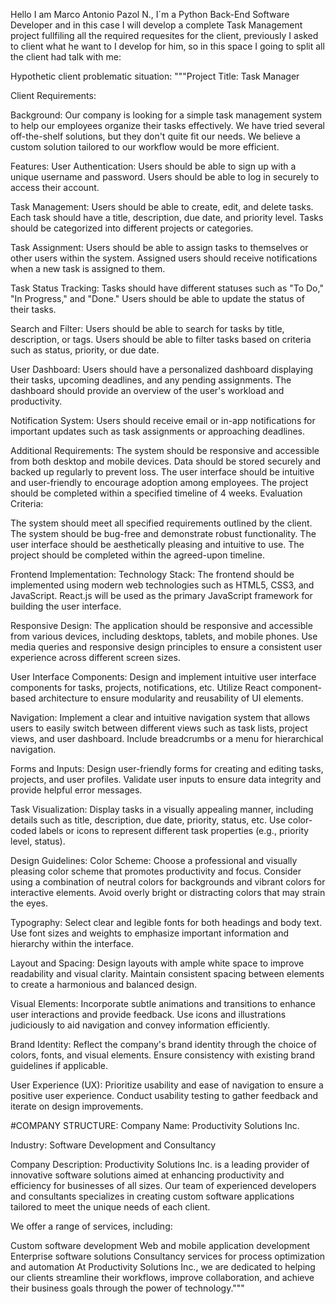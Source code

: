 Hello I am Marco Antonio Pazol N., I´m a Python Back-End Software Developer and in this case I will develop a complete Task Management project fullfiling all the required requesites for the client, previously I asked to client what he want to I develop for him, so in this space I going to split all the client had talk with me:

Hypothetic client problematic situation:
"""Project Title: Task Manager

Client Requirements:

Background:
Our company is looking for a simple task management system to help our employees organize their tasks effectively. We have tried several off-the-shelf solutions, but they don't quite fit our needs. We believe a custom solution tailored to our workflow would be more efficient.

Features:
User Authentication:
Users should be able to sign up with a unique username and password.
Users should be able to log in securely to access their account.

Task Management:
Users should be able to create, edit, and delete tasks.
Each task should have a title, description, due date, and priority level.
Tasks should be categorized into different projects or categories.

Task Assignment:
Users should be able to assign tasks to themselves or other users within the system.
Assigned users should receive notifications when a new task is assigned to them.

Task Status Tracking:
Tasks should have different statuses such as "To Do," "In Progress," and "Done."
Users should be able to update the status of their tasks.

Search and Filter:
Users should be able to search for tasks by title, description, or tags.
Users should be able to filter tasks based on criteria such as status, priority, or due date.

User Dashboard:
Users should have a personalized dashboard displaying their tasks, upcoming deadlines, and any pending assignments.
The dashboard should provide an overview of the user's workload and productivity.

Notification System:
Users should receive email or in-app notifications for important updates such as task assignments or approaching deadlines.

Additional Requirements:
The system should be responsive and accessible from both desktop and mobile devices.
Data should be stored securely and backed up regularly to prevent loss.
The user interface should be intuitive and user-friendly to encourage adoption among employees.
The project should be completed within a specified timeline of 4 weeks.
Evaluation Criteria:

The system should meet all specified requirements outlined by the client.
The system should be bug-free and demonstrate robust functionality.
The user interface should be aesthetically pleasing and intuitive to use.
The project should be completed within the agreed-upon timeline.


Frontend Implementation:
Technology Stack:
The frontend should be implemented using modern web technologies such as HTML5, CSS3, and JavaScript.
React.js will be used as the primary JavaScript framework for building the user interface.

Responsive Design:
The application should be responsive and accessible from various devices, including desktops, tablets, and mobile phones.
Use media queries and responsive design principles to ensure a consistent user experience across different screen sizes.

User Interface Components:
Design and implement intuitive user interface components for tasks, projects, notifications, etc.
Utilize React component-based architecture to ensure modularity and reusability of UI elements.

Navigation:
Implement a clear and intuitive navigation system that allows users to easily switch between different views such as task lists, project views, and user dashboard.
Include breadcrumbs or a menu for hierarchical navigation.

Forms and Inputs:
Design user-friendly forms for creating and editing tasks, projects, and user profiles.
Validate user inputs to ensure data integrity and provide helpful error messages.

Task Visualization:
Display tasks in a visually appealing manner, including details such as title, description, due date, priority, status, etc.
Use color-coded labels or icons to represent different task properties (e.g., priority level, status).


Design Guidelines:
Color Scheme:
Choose a professional and visually pleasing color scheme that promotes productivity and focus.
Consider using a combination of neutral colors for backgrounds and vibrant colors for interactive elements.
Avoid overly bright or distracting colors that may strain the eyes.

Typography:
Select clear and legible fonts for both headings and body text.
Use font sizes and weights to emphasize important information and hierarchy within the interface.

Layout and Spacing:
Design layouts with ample white space to improve readability and visual clarity.
Maintain consistent spacing between elements to create a harmonious and balanced design.

Visual Elements:
Incorporate subtle animations and transitions to enhance user interactions and provide feedback.
Use icons and illustrations judiciously to aid navigation and convey information efficiently.

Brand Identity:
Reflect the company's brand identity through the choice of colors, fonts, and visual elements.
Ensure consistency with existing brand guidelines if applicable.

User Experience (UX):
Prioritize usability and ease of navigation to ensure a positive user experience.
Conduct usability testing to gather feedback and iterate on design improvements.


#COMPANY STRUCTURE:
Company Name: Productivity Solutions Inc.

Industry: Software Development and Consultancy

Company Description: Productivity Solutions Inc. is a leading provider of innovative software solutions aimed at enhancing productivity and efficiency for businesses of all sizes. Our team of experienced developers and consultants specializes in creating custom software applications tailored to meet the unique needs of each client.

We offer a range of services, including:

Custom software development
Web and mobile application development
Enterprise software solutions
Consultancy services for process optimization and automation
At Productivity Solutions Inc., we are dedicated to helping our clients streamline their workflows, improve collaboration, and achieve their business goals through the power of technology."""
